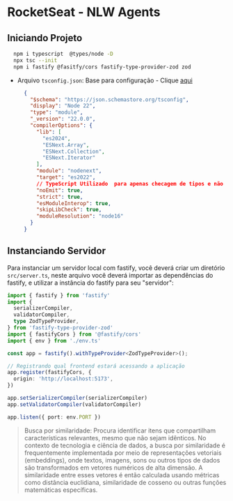 # RocketSeat - NLW Agents

## Iniciando Projeto

  ```bash
    npm i typescript  @types/node -D
    npx tsc --init
    npm i fastify @fasitfy/cors fastify-type-provider-zod zod
  ```

- Arquivo `tsconfig.json`:
    Base para configuração - Clique [aqui](https://github.com/tsconfig/bases)

    ```json
      {
        "$schema": "https://json.schemastore.org/tsconfig",
        "display": "Node 22",
        "type": "module",
        "_version": "22.0.0",
        "compilerOptions": {
          "lib": [
            "es2024",
            "ESNext.Array",
            "ESNext.Collection",
            "ESNext.Iterator"
          ],
          "module": "nodenext",
          "target": "es2022",
          // TypeScript Utilizado  para apenas checagem de tipos e não para bundling
          "noEmit": true,
          "strict": true,
          "esModuleInterop": true,
          "skipLibCheck": true,
          "moduleResolution": "node16"
        }
      }
    ```

## Instanciando Servidor

Para instanciar um servidor local com fastify, você deverá criar um diretório `src/server.ts`, neste arquivo você deverá importar as dependências do fastify, e utilizar a instância do fastify para seu "servidor":

```ts
import { fastify } from 'fastify'
import {
  serializerCompiler,
  validatorCompiler,
  type ZodTypeProvider,
} from 'fastify-type-provider-zod'
import { fastifyCors } from '@fastify/cors'
import { env } from './env.ts'

const app = fastify().withTypeProvider<ZodTypeProvider>();

// Registrando qual frontend estará acessando a aplicação
app.register(fastifyCors, {
  origin: 'http://localhost:5173',
})

app.setSerializerCompiler(serializerCompiler)
app.setValidatorCompiler(validatorCompiler)

app.listen({ port: env.PORT })
```

> Busca por similaridade: Procura identificar itens que compartilham características relevantes, mesmo que não sejam idênticos.
> No contexto de tecnologia e ciência de dados, a busca por similaridade é frequentemente implementada por meio de representações vetoriais (embeddings), onde textos, imagens, sons ou outros tipos de dados são transformados em vetores numéricos de alta dimensão. A similaridade entre esses vetores é então calculada usando métricas como distância euclidiana, similaridade de cosseno ou outras funções matemáticas específicas.
